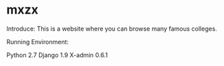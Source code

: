 # mxzx

Introduce:
This is a website where you can browse many famous colleges.

Running Environment:

  Python 2.7
  Django 1.9 
  X-admin 0.6.1
 
